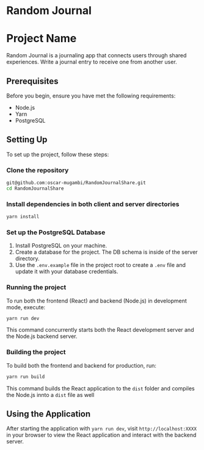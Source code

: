 
# Random Journal

# Project Name

Random Journal is a journaling app that connects users through shared experiences. Write a journal entry to receive one from another user.


## Prerequisites

Before you begin, ensure you have met the following requirements:

- Node.js
- Yarn
- PostgreSQL

## Setting Up

To set up the project, follow these steps:

### Clone the repository

```bash
git@github.com:oscar-mugambi/RandomJournalShare.git
cd RandomJournalShare
```

### Install dependencies in both client and server directories

```bash
yarn install
```

### Set up the PostgreSQL Database

1. Install PostgreSQL on your machine.
2. Create a database for the project. The DB schema is inside of the server directory.
3. Use the `.env.example` file in the project root to create a `.env` file and update it with your database credentials.

### Running the project

To run both the frontend (React) and backend (Node.js) in development mode, execute:

```bash
yarn run dev
```

This command concurrently starts both the React development server and the Node.js backend server.

### Building the project

To build both the frontend and backend for production, run:

```bash
yarn run build
```

This command builds the React application to the `dist` folder and compiles the Node.js innto a `dist` file as well

## Using the Application

After starting the application with `yarn run dev`, visit `http://localhost:XXXX` in your browser to view the React application and interact with the backend server.
